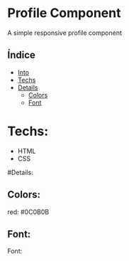 # Profile Component
A simple responsive profile component


## Índice

* [Into](#Into) 
* [Techs](#Techs)
* [Details](#Details)
  * [Colors](#Colors)
  * [Font](#Font)



# Techs: 
- HTML
- CSS

#Details:

## Colors:
red: #0C0B0B<br>

## Font:
Font:
